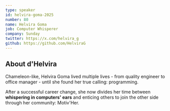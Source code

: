 ```yaml
---
type: speaker
id: helvira-goma-2025
number: 80
name: Helvira Goma
job: Computer Whisperer
company: Sunday
twitter: https://x.com/helvira_g
github: https://github.com/HelviraG 
---
```


## About d'Helvira

Chameleon-like, Helvira Goma lived multiple lives - from quality engineer to office manager - until she found her true calling: programming. 

After a successful career change, she now divides her time between **whispering in computers' ears** and enticing others to join the other side through her community: Motiv'Her.
